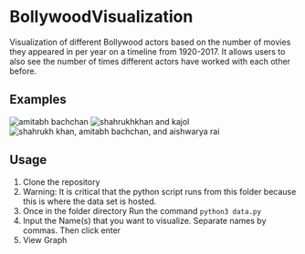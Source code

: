 # BollywoodVisualization
Visualization of different Bollywood actors based on the number of movies they appeared in per year on a timeline from 1920-2017. It allows users to also see the number of times different actors have worked with each other before.

## Examples
![amitabh bachchan](/Examples/AmitabhBachchan.png)
![shahrukhkhan and kajol](/Examples/ShahrukhKhan_Kajol.png)
![shahrukh khan, amitabh bachchan, and aishwarya rai](/Examples/AishwaryaRai_AmitabhBachchan_ShahrukhKhan.png)


## Usage
1) Clone the repository 
2) Warning: It is critical that the python script runs from this folder because this is where the data set is hosted. 
3) Once in the folder directory Run the command ` python3 data.py `
4) Input the Name(s) that you want to visualize. Separate names by commas. Then click enter
5) View Graph
